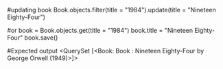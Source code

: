 #updating book
Book.objects.filter(title = "1984").update(title = "Nineteen Eighty-Four")

#or
book = Book.objects.get(title = "1984")
book.title = "Nineteen Eighty-Four"
book.save()

#Expected output
<QuerySet [<Book: Book : Nineteen Eighty-Four by George Orwell (1949)>]>